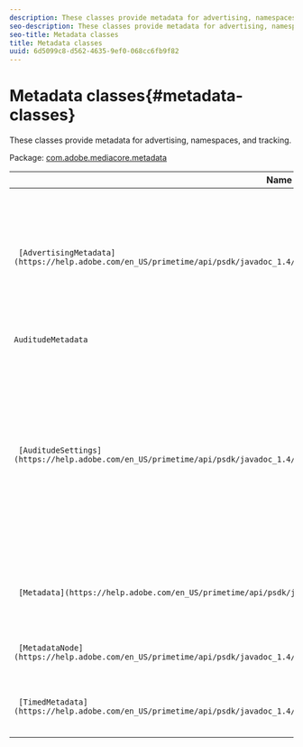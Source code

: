 ```yaml
---
description: These classes provide metadata for advertising, namespaces, and tracking.
seo-description: These classes provide metadata for advertising, namespaces, and tracking.
seo-title: Metadata classes
title: Metadata classes
uuid: 6d5099c8-d562-4635-9ef0-068cc6fb9f82
---
```


# Metadata classes{#metadata-classes}

These classes provide metadata for advertising, namespaces, and tracking.

 Package: [com.adobe.mediacore.metadata](https://help.adobe.com/en_US/primetime/api/psdk/javadoc_1.4/com/adobe/mediacore/metadata/package-summary.html) 

|  Name  | Description  |
|---|---|
| ` [AdvertisingMetadata](https://help.adobe.com/en_US/primetime/api/psdk/javadoc_1.4/com/adobe/mediacore/metadata/AdvertisingMetadata.html)` | Class that provides properties that should be configured for resolving ads for a given media item. All the required properties must be set to configure the player for successfully resolving ads.  |
| `AuditudeMetadata`  | Deprecated. Use AuditudeSettings.  |
| ` [AuditudeSettings](https://help.adobe.com/en_US/primetime/api/psdk/javadoc_1.4/com/adobe/mediacore/metadata/AuditudeSettings.html)`  |Class that extends Java `AdvertisingMetadata` specifically for  Phrase. Provides properties to be configured for resolving  Phrase ads for a given media item. You must set all the required properties, including zone ID, media ID, and ad server URL, to configure the player for successfully resolving ads.  |
| ` [Metadata](https://help.adobe.com/en_US/primetime/api/psdk/javadoc_1.4/com/adobe/mediacore/metadata/Metadata.html)` | Defines the generic interface for configuring all available metadata for your player and additional objects. |
| ` [MetadataNode](https://help.adobe.com/en_US/primetime/api/psdk/javadoc_1.4/com/adobe/mediacore/metadata/MetadataNode.html)` | Generic data-structure-like class for storing arbitrary key-value pairs.  |
| ` [TimedMetadata](https://help.adobe.com/en_US/primetime/api/psdk/javadoc_1.4/com/adobe/mediacore/metadata/TimedMetadata.html)` | Class for the raw representation of the timed metadata inserted into a media stream. |


